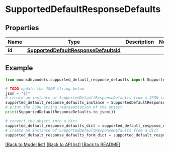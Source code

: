 # SupportedDefaultResponseDefaults


## Properties

Name | Type | Description | Notes
------------ | ------------- | ------------- | -------------
**id** | [**SupportedDefaultResponseDefaultsId**](SupportedDefaultResponseDefaultsId.md) |  | 

## Example

```python
from moonsdk.models.supported_default_response_defaults import SupportedDefaultResponseDefaults

# TODO update the JSON string below
json = "{}"
# create an instance of SupportedDefaultResponseDefaults from a JSON string
supported_default_response_defaults_instance = SupportedDefaultResponseDefaults.from_json(json)
# print the JSON string representation of the object
print(SupportedDefaultResponseDefaults.to_json())

# convert the object into a dict
supported_default_response_defaults_dict = supported_default_response_defaults_instance.to_dict()
# create an instance of SupportedDefaultResponseDefaults from a dict
supported_default_response_defaults_form_dict = supported_default_response_defaults.from_dict(supported_default_response_defaults_dict)
```
[[Back to Model list]](../README.md#documentation-for-models) [[Back to API list]](../README.md#documentation-for-api-endpoints) [[Back to README]](../README.md)



